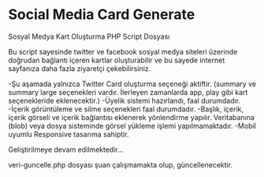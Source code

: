 # Social Media Card Generate

Sosyal Medya Kart Oluşturma PHP Script Dosyası



Bu script sayesinde twitter ve facebook sosyal medya siteleri üzerinde doğrudan bağlantı içeren kartlar oluşturabilir ve bu sayede internet sayfanıza daha fazla ziyaretçi çekebilirsiniz. 

-Şu aşamada yalnızca Twitter Card oluşturma seçeneği aktiftir. (summary ve summary large seçenekleri vardır. İlerleyen zamanlarda app, play gibi kart seçenekleride eklenecektir.)
-Üyelik sistemi hazırlandı, faal durumdadır.
-İçerik görüntüleme ve silme seçenekleri faal durumdadır.
-Başlık, içerik, içerik görseli ve içerik bağlantısı eklenerek yönlendirme yapılır. Veritabanına (blob) veya dosya sisteminde görsel yükleme işlemi yapılmamaktadır.
-Mobil uyumlu Responsive tasarıma sahiptir.

Geliştirilmeye devam edilmektedir...

veri-guncelle.php dosyası şuan çalışmamakta olup, güncellenecektir.

